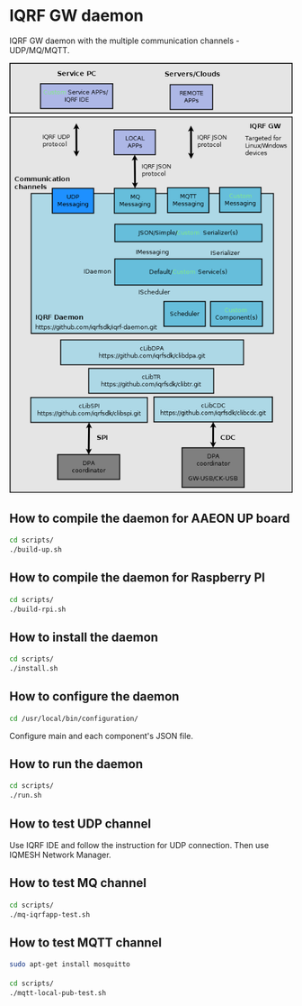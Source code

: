 # IQRF GW daemon

IQRF GW daemon with the multiple communication channels - UDP/MQ/MQTT.

![See the daemon architecture](/doc/iqrf-linux-gw.png)

## How to compile the daemon for AAEON UP board

```Bash
cd scripts/
./build-up.sh
```

## How to compile the daemon for Raspberry PI

```Bash
cd scripts/
./build-rpi.sh
```

## How to install the daemon

```Bash
cd scripts/
./install.sh
```

## How to configure the daemon

```Bash
cd /usr/local/bin/configuration/
```
Configure main and each component's JSON file.

## How to run the daemon

```Bash
cd scripts/
./run.sh
```

## How to test UDP channel

Use IQRF IDE and follow the instruction for UDP connection.
Then use IQMESH Network Manager.

## How to test MQ channel

```Bash
cd scripts/
./mq-iqrfapp-test.sh
```

## How to test MQTT channel

```Bash
sudo apt-get install mosquitto

cd scripts/
./mqtt-local-pub-test.sh
```
